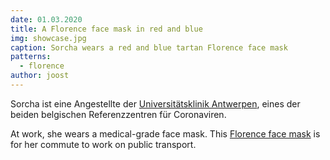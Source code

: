 ```yaml
---
date: 01.03.2020
title: A Florence face mask in red and blue
img: showcase.jpg
caption: Sorcha wears a red and blue tartan Florence face mask
patterns:
  - florence
author: joost
---
```


Sorcha ist eine Angestellte der [Universitätsklinik Antwerpen](https://www.uza.be/), eines der beiden belgischen Referenzzentren für Coronaviren.

At work, she wears a medical-grade face mask. This [Florence face mask](/designs/florence/) is for her commute to work on public transport.



